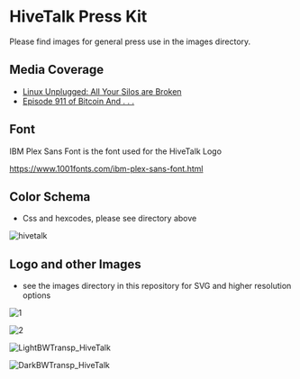 # HiveTalk Press Kit

Please find images for general press use in the images directory.

## Media Coverage

- [Linux Unplugged: All Your Silos are Broken](https://www.jupiterbroadcasting.com/show/linux-unplugged/568/)
- [Episode 911 of Bitcoin And . . .](https://fountain.fm/episode/yZfExb9O9pVHjaeAPvQl)


## Font
IBM Plex Sans Font is the font used for the HiveTalk Logo

https://www.1001fonts.com/ibm-plex-sans-font.html

## Color Schema

- Css and hexcodes, please see directory above

![hivetalk](https://github.com/HiveTalk/presskit/assets/73979971/f38e56a6-e803-48ea-a701-9be6fc585a6d)


## Logo and other Images
- see the images directory in this repository for SVG and higher resolution options
  
![1](https://github.com/HiveTalk/presskit/assets/73979971/eab1c9d1-e452-45e2-b27e-3b8eaf43a8be)

![2](https://github.com/HiveTalk/presskit/assets/73979971/d48cab29-b837-43fd-9848-6fcf9e4d6748)

![LightBWTransp_HiveTalk](https://github.com/HiveTalk/presskit/assets/73979971/36232a4e-1b2b-47c3-af79-c6858e84d334)

![DarkBWTransp_HiveTalk](https://github.com/HiveTalk/presskit/assets/73979971/5b98f0be-aab1-4ed2-b2ec-a12a352836a8)

